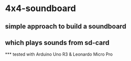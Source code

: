 # 4x4-soundboard

## simple approach to build a soundboard
## which plays sounds from sd-card

*** tested with Arduino Uno R3 & Leonardo Micro Pro 